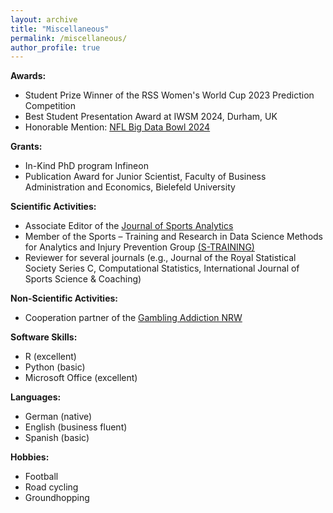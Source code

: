 ```yaml
---
layout: archive
title: "Miscellaneous"
permalink: /miscellaneous/
author_profile: true
---
```


**Awards:**  
- Student Prize Winner of the RSS Women's World Cup 2023 Prediction Competition  
- Best Student Presentation Award at IWSM 2024, Durham, UK  
- Honorable Mention: [NFL Big Data Bowl 2024](https://www.kaggle.com/code/robbwu/pep-a-metric-for-evaluating-tackles/report)

**Grants:**
- In-Kind PhD program Infineon
- Publication Award for Junior Scientist, Faculty of Business Administration and Economics, Bielefeld University

**Scientific Activities:**  
- Associate Editor of the [Journal of Sports Analytics](https://journals.sagepub.com/editorial-board/san)
- Member of the Sports – Training and Research in Data Science Methods for Analytics and Injury Prevention Group [(S-TRAINING)](https://s-training.eu/Rouven%20Michels.html)  
- Reviewer for several journals (e.g., Journal of the Royal Statistical Society Series C, Computational Statistics, International Journal of Sports Science & Coaching)

**Non-Scientific Activities:**  
- Cooperation partner of the [Gambling Addiction NRW](https://gluecksspielsucht-nrw.de/ueber-uns/kooperationen/universitat-bielefeld/) 

**Software Skills:**  
- R (excellent)  
- Python (basic)  
- Microsoft Office (excellent)  

**Languages:**  
- German (native)  
- English (business fluent)  
- Spanish (basic)  

**Hobbies:**  
- Football  
- Road cycling  
- Groundhopping  
